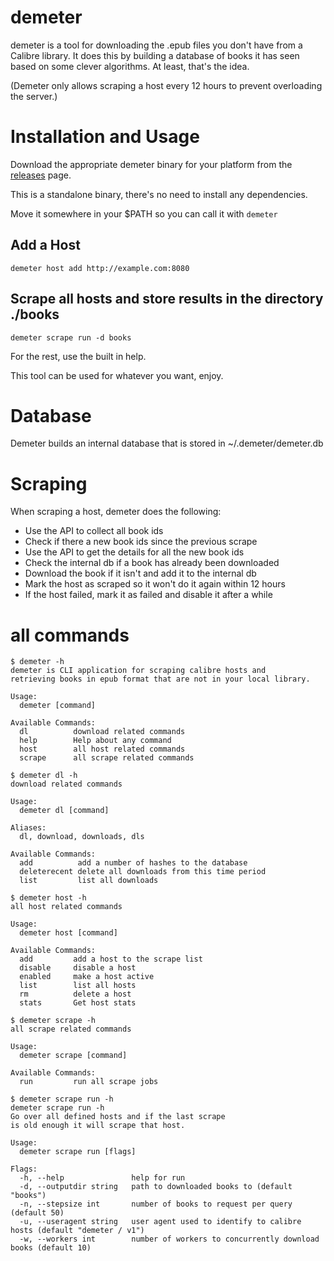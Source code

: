 # demeter

demeter is a tool for downloading the .epub files you don't have from a Calibre library. It does this by building a database of books it has seen based on some clever algorithms. At least, that's the idea.

(Demeter only allows scraping a host every 12 hours to prevent overloading the server.)

# Installation and Usage

Download the appropriate demeter binary for your platform from the [releases](https://github.com/gnur/demeter/releases) page.

This is a standalone binary, there's no need to install any dependencies.

Move it somewhere in your \$PATH so you can call it with `demeter`

## Add a Host

`demeter host add http://example.com:8080`

## Scrape all hosts and store results in the directory ./books

`demeter scrape run -d books`

For the rest, use the built in help.

This tool can be used for whatever you want, enjoy.

# Database

Demeter builds an internal database that is stored in ~/.demeter/demeter.db

# Scraping

When scraping a host, demeter does the following:

- Use the API to collect all book ids
- Check if there a new book ids since the previous scrape
- Use the API to get the details for all the new book ids
- Check the internal db if a book has already been downloaded
- Download the book if it isn't and add it to the internal db
- Mark the host as scraped so it won't do it again within 12 hours
- If the host failed, mark it as failed and disable it after a while

# all commands

```
$ demeter -h
demeter is CLI application for scraping calibre hosts and
retrieving books in epub format that are not in your local library.

Usage:
  demeter [command]

Available Commands:
  dl          download related commands
  help        Help about any command
  host        all host related commands
  scrape      all scrape related commands

$ demeter dl -h
download related commands

Usage:
  demeter dl [command]

Aliases:
  dl, download, downloads, dls

Available Commands:
  add          add a number of hashes to the database
  deleterecent delete all downloads from this time period
  list         list all downloads

$ demeter host -h
all host related commands

Usage:
  demeter host [command]

Available Commands:
  add         add a host to the scrape list
  disable     disable a host
  enabled     make a host active
  list        list all hosts
  rm          delete a host
  stats       Get host stats

$ demeter scrape -h
all scrape related commands

Usage:
  demeter scrape [command]

Available Commands:
  run         run all scrape jobs

$ demeter scrape run -h
demeter scrape run -h
Go over all defined hosts and if the last scrape
is old enough it will scrape that host.

Usage:
  demeter scrape run [flags]

Flags:
  -h, --help               help for run
  -d, --outputdir string   path to downloaded books to (default "books")
  -n, --stepsize int       number of books to request per query (default 50)
  -u, --useragent string   user agent used to identify to calibre hosts (default "demeter / v1")
  -w, --workers int        number of workers to concurrently download books (default 10)
```
